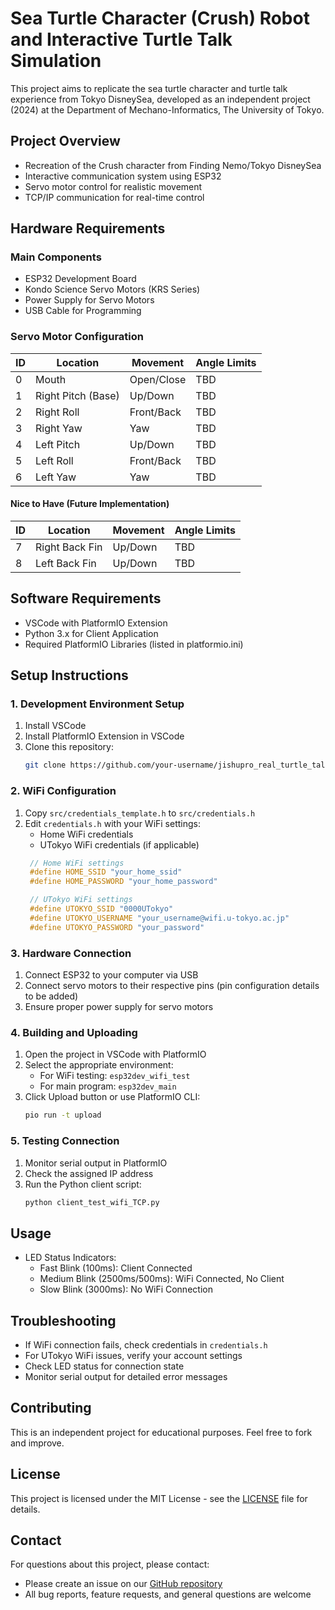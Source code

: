 # Sea Turtle Character (Crush) Robot and Interactive Turtle Talk Simulation

This project aims to replicate the sea turtle character and turtle talk experience from Tokyo DisneySea, developed as an independent project (2024) at the Department of Mechano-Informatics, The University of Tokyo.

## Project Overview
- Recreation of the Crush character from Finding Nemo/Tokyo DisneySea
- Interactive communication system using ESP32
- Servo motor control for realistic movement
- TCP/IP communication for real-time control

## Hardware Requirements
### Main Components
- ESP32 Development Board
- Kondo Science Servo Motors (KRS Series)
- Power Supply for Servo Motors
- USB Cable for Programming

### Servo Motor Configuration
| ID | Location | Movement | Angle Limits |
|----|----------|----------|--------------|
| 0  | Mouth    | Open/Close | TBD |
| 1  | Right Pitch (Base) | Up/Down | TBD |
| 2  | Right Roll | Front/Back | TBD |
| 3  | Right Yaw | Yaw | TBD |
| 4  | Left Pitch | Up/Down | TBD |
| 5  | Left Roll | Front/Back | TBD |
| 6  | Left Yaw | Yaw | TBD |

#### Nice to Have (Future Implementation)
| ID | Location | Movement | Angle Limits |
|----|----------|----------|--------------|
| 7  | Right Back Fin | Up/Down | TBD |
| 8  | Left Back Fin | Up/Down | TBD |

## Software Requirements
- VSCode with PlatformIO Extension
- Python 3.x for Client Application
- Required PlatformIO Libraries (listed in platformio.ini)

## Setup Instructions
### 1. Development Environment Setup
1. Install VSCode
2. Install PlatformIO Extension in VSCode
3. Clone this repository:
   ```bash
   git clone https://github.com/your-username/jishupro_real_turtle_talk_esp32.git
   ```

### 2. WiFi Configuration
1. Copy `src/credentials_template.h` to `src/credentials.h`
2. Edit `credentials.h` with your WiFi settings:
   - Home WiFi credentials
   - UTokyo WiFi credentials (if applicable)
   ```cpp
    // Home WiFi settings
    #define HOME_SSID "your_home_ssid"
    #define HOME_PASSWORD "your_home_password"

    // UTokyo WiFi settings
    #define UTOKYO_SSID "0000UTokyo"
    #define UTOKYO_USERNAME "your_username@wifi.u-tokyo.ac.jp"
    #define UTOKYO_PASSWORD "your_password"
   ```

### 3. Hardware Connection
1. Connect ESP32 to your computer via USB
2. Connect servo motors to their respective pins (pin configuration details to be added)
3. Ensure proper power supply for servo motors

### 4. Building and Uploading
1. Open the project in VSCode with PlatformIO
2. Select the appropriate environment:
   - For WiFi testing: `esp32dev_wifi_test`
   - For main program: `esp32dev_main`
3. Click Upload button or use PlatformIO CLI:
   ```bash
   pio run -t upload
   ```

### 5. Testing Connection
1. Monitor serial output in PlatformIO
2. Check the assigned IP address
3. Run the Python client script:
   ```bash
   python client_test_wifi_TCP.py
   ```

## Usage
- LED Status Indicators:
  - Fast Blink (100ms): Client Connected
  - Medium Blink (2500ms/500ms): WiFi Connected, No Client
  - Slow Blink (3000ms): No WiFi Connection

## Troubleshooting
- If WiFi connection fails, check credentials in `credentials.h`
- For UTokyo WiFi issues, verify your account settings
- Check LED status for connection state
- Monitor serial output for detailed error messages

## Contributing
This is an independent project for educational purposes. Feel free to fork and improve.

## License
This project is licensed under the MIT License - see the [LICENSE](LICENSE) file for details.

## Contact
For questions about this project, please contact:
- Please create an issue on our [GitHub repository](https://github.com/ushidakyotaro/jishupro_real_turtle_talk_esp32/issues)
- All bug reports, feature requests, and general questions are welcome
